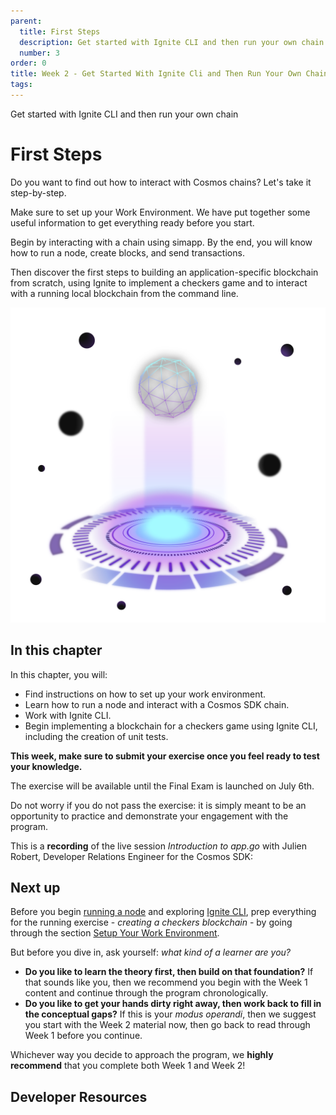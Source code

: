 ```yaml
---
parent:
  title: First Steps
  description: Get started with Ignite CLI and then run your own chain
  number: 3
order: 0
title: Week 2 - Get Started With Ignite Cli and Then Run Your Own Chain
tags:
---
```


<div class="tm-overline tm-rf-1 tm-lh-title tm-medium tm-muted">Get started with Ignite CLI and then run your own chain</div>
<h1 class="mt-4 mb-6">First Steps</h1>

Do you want to find out how to interact with Cosmos chains? Let's take it step-by-step.

Make sure to set up your Work Environment. We have put together some useful information to get everything ready before you start.

Begin by interacting with a chain using simapp. By the end, you will know how to run a node, create blocks, and send transactions.

Then discover the first steps to building an application-specific blockchain from scratch, using Ignite to implement a checkers game and to interact with a running local blockchain from the command line.

![LP image - Week 2](/hands-on-exercise/1-ignite-cli/images/cosmos_dev_portal_module-05-lp.png)

## In this chapter

<HighlightBox type="learning">

In this chapter, you will:

* Find instructions on how to set up your work environment.
* Learn how to run a node and interact with a Cosmos SDK chain.
* Work with Ignite CLI.
* Begin implementing a blockchain for a checkers game using Ignite CLI, including the creation of unit tests.

</HighlightBox>

**This week, make sure to submit your exercise once you feel ready to test your knowledge.**

The exercise will be available until the Final Exam is launched on July 6th.

Do not worry if you do not pass the exercise: it is simply meant to be an opportunity to practice and demonstrate your engagement with the program.

<HighlightBox type="info">

This is a **recording** of the live session _Introduction to app.go_ with Julien Robert, Developer Relations Engineer for the Cosmos SDK:

<YoutubePlayer videoId="G6QUIUwYaSU"/>

</HighlightBox>

## Next up

Before you begin [running a node](/tutorials/3-run-node/index.md) and exploring [Ignite CLI](/hands-on-exercise/1-ignite-cli/1-ignitecli.md), prep everything for the running exercise - _creating a checkers blockchain_ - by going through the section [Setup Your Work Environment](/tutorials/2-setup/index.md).

<HighlightBox type="tip">

But before you dive in, ask yourself: _what kind of a learner are you?_

* **Do you like to learn the theory first, then build on that foundation?** If that sounds like you, then we recommend you begin with the Week 1 content and continue through the program chronologically.
* **Do you like to get your hands dirty right away, then work back to fill in the conceptual gaps?** If this is your _modus operandi_, then we suggest you start with the Week 2 material now, then go back to read through Week 1 before you continue.

Whichever way you decide to approach the program, we **highly recommend** that you complete both Week 1 and Week 2!

</HighlightBox>

## Developer Resources

<div v-for="resource in $themeConfig.resources">
  <Resource
    :title="resource.title"
    :description="resource.description"
    :links="resource.links"
    :image="resource.image"
    :large="true"
  />
  <br/>
</div>
